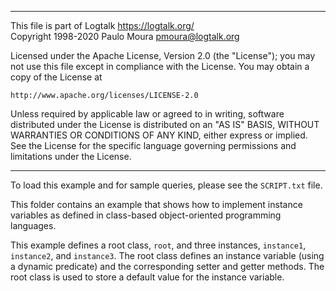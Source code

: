 ________________________________________________________________________

This file is part of Logtalk <https://logtalk.org/>  
Copyright 1998-2020 Paulo Moura <pmoura@logtalk.org>

Licensed under the Apache License, Version 2.0 (the "License");
you may not use this file except in compliance with the License.
You may obtain a copy of the License at

    http://www.apache.org/licenses/LICENSE-2.0

Unless required by applicable law or agreed to in writing, software
distributed under the License is distributed on an "AS IS" BASIS,
WITHOUT WARRANTIES OR CONDITIONS OF ANY KIND, either express or implied.
See the License for the specific language governing permissions and
limitations under the License.
________________________________________________________________________


To load this example and for sample queries, please see the `SCRIPT.txt`
file.

This folder contains an example that shows how to implement instance
variables as defined in class-based object-oriented programming languages.

This example defines a root class, `root`, and three instances, `instance1`, 
`instance2`, and `instance3`. The root class defines an instance variable 
(using a dynamic predicate) and the corresponding setter and getter methods.
The root class is used to store a default value for the instance variable.
